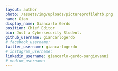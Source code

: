 ```yaml
---
layout: author
photo: /assets/img/uploads/pictureprofilehtb.png
name: Gian
display_name: Giancarlo Gerdo
position: Chief Editor
bio: Just a Cybersecurity Student.
github_username: giancarlogerdo
# facebook_username: 
twitter_username: giancarlogerdo
# instagram_username: 
linkedin_username: giancarlo-gerdo-sangiovanni
# medium_username: 
---
```


